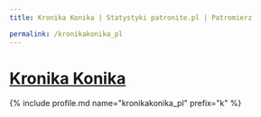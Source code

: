 ```yaml
---
title: Kronika Konika | Statystyki patronite.pl | Patromierz

permalink: /kronikakonika_pl
---
```


# [Kronika Konika](https://patronite.pl/kronikakonika_pl)

{% include profile.md name="kronikakonika_pl" prefix="k" %}
